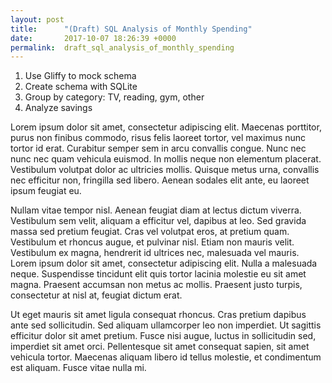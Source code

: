 ```yaml
---
layout: post
title:      "(Draft) SQL Analysis of Monthly Spending"
date:       2017-10-07 18:26:39 +0000
permalink:  draft_sql_analysis_of_monthly_spending
---
```



1. Use Gliffy to mock schema
2. Create schema with SQLite
3. Group by category: TV, reading, gym, other
4. Analyze savings


Lorem ipsum dolor sit amet, consectetur adipiscing elit. Maecenas porttitor, purus non finibus commodo, risus felis laoreet tortor, vel maximus nunc tortor id erat. Curabitur semper sem in arcu convallis congue. Nunc nec nunc nec quam vehicula euismod. In mollis neque non elementum placerat. Vestibulum volutpat dolor ac ultricies mollis. Quisque metus urna, convallis nec efficitur non, fringilla sed libero. Aenean sodales elit ante, eu laoreet ipsum feugiat eu.

Nullam vitae tempor nisl. Aenean feugiat diam at lectus dictum viverra. Vestibulum sem velit, aliquam a efficitur vel, dapibus at leo. Sed gravida massa sed pretium feugiat. Cras vel volutpat eros, at pretium quam. Vestibulum et rhoncus augue, et pulvinar nisl. Etiam non mauris velit. Vestibulum ex magna, hendrerit id ultrices nec, malesuada vel mauris. Lorem ipsum dolor sit amet, consectetur adipiscing elit. Nulla a malesuada neque. Suspendisse tincidunt elit quis tortor lacinia molestie eu sit amet magna. Praesent accumsan non metus ac mollis. Praesent justo turpis, consectetur at nisl at, feugiat dictum erat.

Ut eget mauris sit amet ligula consequat rhoncus. Cras pretium dapibus ante sed sollicitudin. Sed aliquam ullamcorper leo non imperdiet. Ut sagittis efficitur dolor sit amet pretium. Fusce nisi augue, luctus in sollicitudin sed, imperdiet sit amet orci. Pellentesque sit amet consequat sapien, sit amet vehicula tortor. Maecenas aliquam libero id tellus molestie, et condimentum est aliquam. Fusce vitae nulla mi.
